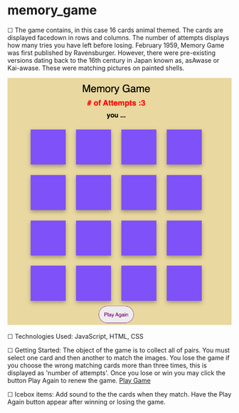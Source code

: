 # memory_game
☐ <Memory Game>
	The game contains, in this case 16 cards animal themed. The cards are displayed facedown in rows and columns. The number of attempts displays how many tries you have left before losing.
	February 1959, Memory Game was first published by Ravensburger. However, there were pre-existing versions dating back to the 16th century in Japan known as, asAwase or Kai-awase. These were matching pictures on painted shells.  

<img src="./Screen_shot/Memory-game.jpg" width="600"/>

☐ Technologies Used: 
	JavaScript, HTML, CSS

☐ Getting Started:
	The object of the game is to collect all of pairs. You must select one card and then another to match the images. You lose the game if you choose the wrong matching cards more than three times, this is displayed as 'number of attempts'. Once you lose or win you may click the button Play Again to renew the game. 
<a href="https://adalawson96.github.io/memory_game/">Play Game</a>

☐ Icebox items:
	Add sound to the the cards when they match. 
	Have the Play Again button appear after winning or losing the game.

